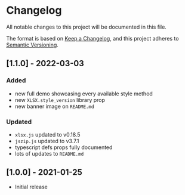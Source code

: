 # Changelog

All notable changes to this project will be documented in this file.

The format is based on [Keep a Changelog](https://keepachangelog.com/en/1.0.0/),
and this project adheres to [Semantic Versioning](https://semver.org/spec/v2.0.0.html).

## [1.1.0] - 2022-03-03

### Added

-   new full demo showcasing every available style method
-   new `XLSX.style_version` library prop
-   new banner image on `README.md`

### Updated

-   `xlsx.js` updated to v0.18.5
-   `jszip.js` updated to v3.7.1
-   typescript defs props fully documented
-   lots of updates to `README.md`

## [1.0.0] - 2021-01-25

-   Initial release

